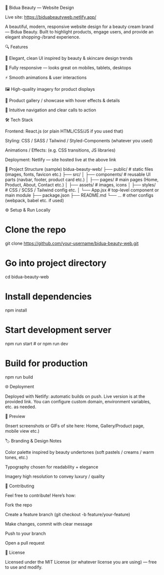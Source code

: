💄 Bidua Beauty — Website Design

Live site: https://biduabeautyweb.netlify.app/

A beautiful, modern, responsive website design for a beauty cream brand — Bidua Beauty. Built to highlight products, engage users, and provide an elegant shopping-/brand experience.

🔍 Features

🎨 Elegant, clean UI inspired by beauty & skincare design trends

📱 Fully responsive — looks great on mobiles, tablets, desktops

⚡ Smooth animations & user interactions

🖼 High-quality imagery for product displays

🛒 Product gallery / showcase with hover effects & details

🧼 Intuitive navigation and clear calls to action

🛠️ Tech Stack

Frontend: React.js (or plain HTML/CSS/JS if you used that)

Styling: CSS / SASS / Tailwind / Styled-Components (whatever you used)

Animations / Effects: (e.g. CSS transitions, JS libraries)

Deployment: Netlify — site hosted live at the above link

📂 Project Structure (sample)
bidua-beauty-web/
├── public/           # static files (images, fonts, favicon etc.)
├── src/
│   ├── components/   # reusable UI parts (navbar, footer, product card etc.)
│   ├── pages/        # main pages (Home, Product, About, Contact etc.)
│   ├── assets/       # images, icons
│   ├── styles/       # CSS / SCSS / Tailwind config etc.
│   └── App.jsx       # top-level component or main module
├── package.json
├── README.md
└── ...              # other configs (webpack, babel etc. if used)

⚙️ Setup & Run Locally
# Clone the repo
git clone https://github.com/your-username/bidua-beauty-web.git

# Go into project directory
cd bidua-beauty-web

# Install dependencies
npm install

# Start development server
npm run start   # or npm run dev

# Build for production
npm run build

🌐 Deployment

Deployed with Netlify: automatic builds on push. Live version is at the provided link.
You can configure custom domain, environment variables, etc. as needed.

📸 Preview

(Insert screenshots or GIFs of site here: Home, Gallery/Product page, mobile view etc.)

🏷 Branding & Design Notes

Color palette inspired by beauty undertones (soft pastels / creams / warm tones, etc.)

Typography chosen for readability + elegance

Imagery high resolution to convey luxury / quality

🤝 Contributing

Feel free to contribute! Here’s how:

Fork the repo

Create a feature branch (git checkout -b feature/your-feature)

Make changes, commit with clear message

Push to your branch

Open a pull request

📜 License

Licensed under the MIT License (or whatever license you are using) — free to use and modify.
